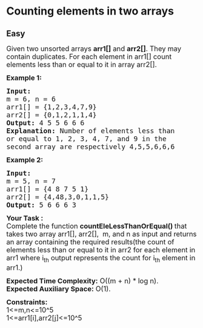# Counting elements in two arrays
##  Easy 
<div class="problem-statement">
                <p></p><p><span style="font-size:18px">Given two unsorted arrays <strong>arr1[]</strong> and <strong>arr2[]</strong>. They may contain duplicates. For each element in arr1[] count elements less than or equal to it in array arr2[].</span></p>

<p><span style="font-size:18px"><strong>Example 1:</strong></span></p>

<pre><span style="font-size:18px"><strong>Input:
</strong>m = 6, n = 6
arr1[] = {1,2,3,4,7,9}
arr2[] = {0,1,2,1,1,4}
<strong>Output: </strong>4 5 5 6 6 6<strong>
Explanation: </strong>Number of&nbsp;elements less than
or equal to 1, 2, 3, 4, 7, and 9 in the
second array are respectively 4,5,5,6,6,6</span>
</pre>

<p><span style="font-size:18px"><strong>Example 2:</strong></span></p>

<pre><span style="font-size:18px"><strong>Input:
</strong>m = 5, n = 7
arr1[] = {4 8 7 5 1}
arr2[] = {4,48,3,0,1,1,5}
<strong>Output: </strong>5 6 6 6 3</span></pre>

<p><span style="font-size:18px"><strong>Your Task :</strong><br>
Complete the function&nbsp;<strong>countEleLessThanOrEqual()&nbsp;</strong>that takes two array arr1[], arr2[],&nbsp;&nbsp;m, and n&nbsp;as input and returns an array containing the required results(the count of elements less than or equal to it in arr2 for each element in arr1 where i<sub>th</sub> output represents the count for i<sub>th</sub> element in arr1.)</span></p>

<p><span style="font-size:18px"><strong>Expected Time Complexity:</strong>&nbsp;O((m + n) * log n).<br>
<strong>Expected Auxiliary Space:</strong>&nbsp;O(1).</span></p>

<p><span style="font-size:18px"><strong>Constraints:</strong><br>
1&lt;=m,n&lt;=10^5<br>
1&lt;=arr1[i],arr2[j]&lt;=10^5</span></p>
 <p></p>
            </div>